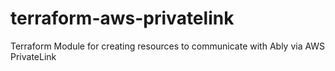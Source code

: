 # terraform-aws-privatelink
Terraform Module for creating resources to communicate with Ably via AWS PrivateLink
